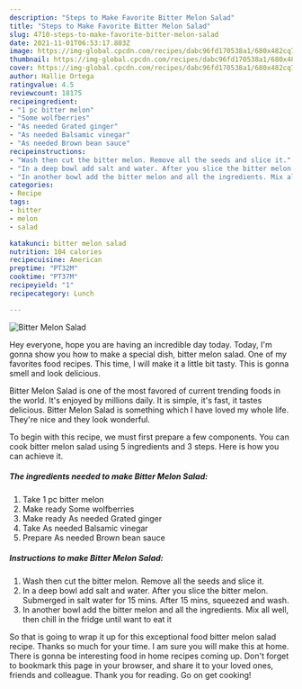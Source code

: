 ```yaml
---
description: "Steps to Make Favorite Bitter Melon Salad"
title: "Steps to Make Favorite Bitter Melon Salad"
slug: 4710-steps-to-make-favorite-bitter-melon-salad
date: 2021-11-01T06:53:17.803Z
image: https://img-global.cpcdn.com/recipes/dabc96fd170538a1/680x482cq70/bitter-melon-salad-recipe-main-photo.jpg
thumbnail: https://img-global.cpcdn.com/recipes/dabc96fd170538a1/680x482cq70/bitter-melon-salad-recipe-main-photo.jpg
cover: https://img-global.cpcdn.com/recipes/dabc96fd170538a1/680x482cq70/bitter-melon-salad-recipe-main-photo.jpg
author: Hallie Ortega
ratingvalue: 4.5
reviewcount: 18175
recipeingredient:
- "1 pc bitter melon"
- "Some wolfberries"
- "As needed Grated ginger"
- "As needed Balsamic vinegar"
- "As needed Brown bean sauce"
recipeinstructions:
- "Wash then cut the bitter melon. Remove all the seeds and slice it."
- "In a deep bowl add salt and water. After you slice the bitter melon. Submerged in salt water for 15 mins. After 15 mins, squeezed and wash."
- "In another bowl add the bitter melon and all the ingredients. Mix all well, then chill in the fridge until want to eat it"
categories:
- Recipe
tags:
- bitter
- melon
- salad

katakunci: bitter melon salad 
nutrition: 104 calories
recipecuisine: American
preptime: "PT32M"
cooktime: "PT37M"
recipeyield: "1"
recipecategory: Lunch

---
```



![Bitter Melon Salad](https://img-global.cpcdn.com/recipes/dabc96fd170538a1/680x482cq70/bitter-melon-salad-recipe-main-photo.jpg)

Hey everyone, hope you are having an incredible day today. Today, I'm gonna show you how to make a special dish, bitter melon salad. One of my favorites food recipes. This time, I will make it a little bit tasty. This is gonna smell and look delicious.



Bitter Melon Salad is one of the most favored of current trending foods in the world. It's enjoyed by millions daily. It is simple, it's fast, it tastes delicious. Bitter Melon Salad is something which I have loved my whole life. They're nice and they look wonderful.


To begin with this recipe, we must first prepare a few components. You can cook bitter melon salad using 5 ingredients and 3 steps. Here is how you can achieve it.

<!--inarticleads1-->

##### The ingredients needed to make Bitter Melon Salad:

1. Take 1 pc bitter melon
1. Make ready Some wolfberries
1. Make ready As needed Grated ginger
1. Take As needed Balsamic vinegar
1. Prepare As needed Brown bean sauce




<!--inarticleads2-->

##### Instructions to make Bitter Melon Salad:

1. Wash then cut the bitter melon. Remove all the seeds and slice it.
1. In a deep bowl add salt and water. After you slice the bitter melon. Submerged in salt water for 15 mins. After 15 mins, squeezed and wash.
1. In another bowl add the bitter melon and all the ingredients. Mix all well, then chill in the fridge until want to eat it




So that is going to wrap it up for this exceptional food bitter melon salad recipe. Thanks so much for your time. I am sure you will make this at home. There is gonna be interesting food in home recipes coming up. Don't forget to bookmark this page in your browser, and share it to your loved ones, friends and colleague. Thank you for reading. Go on get cooking!
